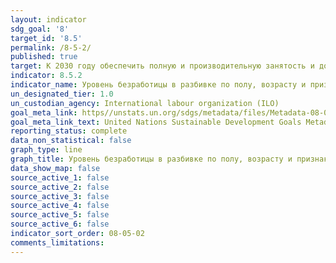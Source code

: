 ```yaml
---
layout: indicator
sdg_goal: '8'
target_id: '8.5'
permalink: /8-5-2/
published: true
target: К 2030 году обеспечить полную и производительную занятость и достойную работу для всех женщин и мужчин, в том числе молодых людей и инвалидов, и равную оплату за труд равной ценности
indicator: 8.5.2
indicator_name: Уровень безработицы в разбивке по полу, возрасту и признаку инвалидности
un_designated_tier: 1.0
un_custodian_agency: International labour organization (ILO)
goal_meta_link: https//unstats.un.org/sdgs/metadata/files/Metadata-08-05-02.pdf 
goal_meta_link_text: United Nations Sustainable Development Goals Metadata (PDF 383 KB)
reporting_status: complete
data_non_statistical: false
graph_type: line
graph_title: Уровень безработицы в разбивке по полу, возрасту и признаку инвалидности
data_show_map: false
source_active_1: false
source_active_2: false
source_active_3: false
source_active_4: false
source_active_5: false
source_active_6: false
indicator_sort_order: 08-05-02
comments_limitations: 
---
```

